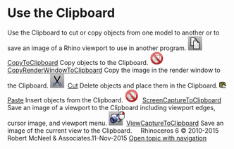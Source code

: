 ---
---


# Use the Clipboard
Use the Clipboard to cut or copy objects from one model to another or to save an image of a Rhino viewport to use in another program.
![images/copyclip.png](images/copyclip.png) [CopyToClipboard](copytoclipboard.html) 
Copy objects to the Clipboard.
![images/-no-toolbar-button.png](images/-no-toolbar-button.png) [CopyRenderWindowToClipboard](render.html#copyrenderwindowtoclipboard) 
Copy the image in the render window to the Clipboard.
![images/cut.png](images/cut.png) [Cut](cut.html) 
Delete objects and place them in the Clipboard.
![images/paste.png](images/paste.png) [Paste](paste.html) 
Insert objects from the Clipboard.
![images/-no-toolbar-button.png](images/-no-toolbar-button.png) [ScreenCaptureToClipboard](viewcapture.html#screencapturetoclipboard) 
Save an image of a viewport to the Clipboard including viewport edges, cursor image, and viewport menu.
![images/viewcapturetoclipboard.png](images/viewcapturetoclipboard.png) [ViewCaptureToClipboard](viewcapture.html#viewcapturetoclipboard) 
Save an image of the current view to the Clipboard.
&#160;
&#160;
Rhinoceros 6 © 2010-2015 Robert McNeel &amp; Associates.11-Nov-2015
 [Open topic with navigation](sak-clipboardactions.html) 

